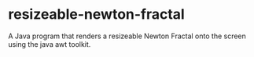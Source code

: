 # resizeable-newton-fractal
A Java program that renders a resizeable Newton Fractal onto the screen using the java awt toolkit.
